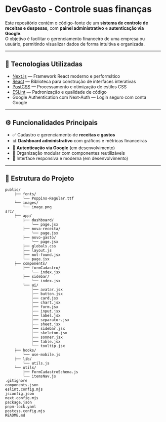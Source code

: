 # DevGasto - Controle suas finanças

Este repositório contém o código-fonte de um **sistema de controle de receitas e despesas**, com **painel administrativo** e **autenticação via Google**.  
O objetivo é facilitar o gerenciamento financeiro de uma empresa ou usuário, permitindo visualizar dados de forma intuitiva e organizada.

---

## 🚀 Tecnologias Utilizadas

- [Next.js](https://nextjs.org/) — Framework React moderno e performático
- [React](https://react.dev/) — Biblioteca para construção de interfaces interativas
- [PostCSS](https://postcss.org/) — Processamento e otimização de estilos CSS
- [ESLint](https://eslint.org/) — Padronização e qualidade de código
- Google Authentication com Next-Auth — Login seguro com conta Google

---

## ⚙️ Funcionalidades Principais

- ✅ Cadastro e gerenciamento de **receitas e gastos**
- 📊 **Dashboard administrativo** com gráficos e métricas financeiras
- 🔐 **Autenticação via Google** (em desenvolvimento)
- 📁 Organização modular com componentes reutilizáveis
- 📱 Interface responsiva e moderna (em desenvolvimento)

---

## 📂 Estrutura do Projeto

```
public/
    ├── fonts/
        └── Poppins-Regular.ttf
    └── images/
        └── image.png
src/
    ├── app/
        ├── dashboard/
            └── page.jsx
        ├── nova-receita/
            └── page.jsx
        ├── novo-gasto/
            └── page.jsx
        ├── globals.css
        ├── layout.js
        ├── not-found.jsx
        └── page.jsx
    ├── components/
        ├── formCadastro/
            └── index.jsx
        ├── sidebar/
            └── index.jsx
        └── ui/
            ├── avatar.jsx
            ├── button.jsx
            ├── card.jsx
            ├── chart.jsx
            ├── form.jsx
            ├── input.jsx
            ├── label.jsx
            ├── separator.jsx
            ├── sheet.jsx
            ├── sidebar.jsx
            ├── skeleton.jsx
            ├── sonner.jsx
            ├── table.jsx
            └── tooltip.jsx
    ├── hooks/
        └── use-mobile.js
    ├── lib/
        └── utils.js
    └── utils/
        ├── FormCadastroSchema.js
        └── itemsNav.js
.gitignore
components.json
eslint.config.mjs
jsconfig.json
next.config.mjs
package.json
pnpm-lock.yaml
postcss.config.mjs
README.md
```
